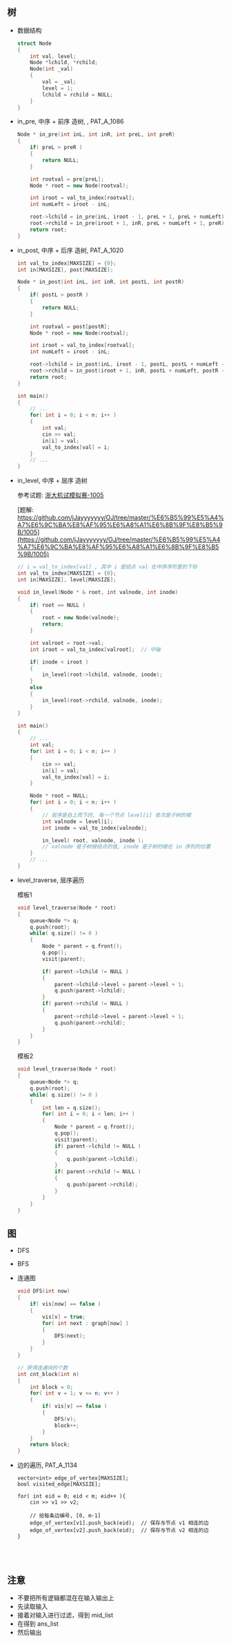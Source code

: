 ##	树

*	数据结构

	```cpp
	struct Node
	{
		int val, level;
		Node *lchild, *rchild;
		Node(int _val)
		{
			val = _val;
			level = 1;
			lchild = rchild = NULL;
		}
	}
	```

*	in_pre, 中序 + 前序 造树, , PAT_A_1086

	```cpp
	Node * in_pre(int inL, int inR, int preL, int preR)
	{
		if( preL > preR )
		{
			return NULL;
		}

		int rootval = pre[preL];
		Node * root = new Node(rootval);

		int iroot = val_to_index[rootval];
		int numLeft = iroot - inL;

		root->lchild = in_pre(inL, iroot - 1, preL + 1, preL + numLeft);
		root->rchild = in_pre(iroot + 1, inR, preL + numLeft + 1, preR);
		return root;
	}
	```

*	in_post, 中序 + 后序 造树, PAT_A_1020

	```cpp
	int val_to_index[MAXSIZE] = {0};
	int in[MAXSIZE], post[MAXSIZE];

	Node * in_post(int inL, int inR, int postL, int postR)
	{
		if( postL > postR )
		{
			return NULL;
		}

		int rootval = post[postR];
		Node * root = new Node(rootval);

		int iroot = val_to_index[rootval];
		int numLeft = iroot - inL;

		root->lchild = in_post(inL, iroot - 1, postL, postL + numLeft - 1);
		root->rchild = in_post(iroot + 1, inR, postL + numLeft, postR - 1);
		return root;
	}

	int main()
	{
		// ...
		for( int i = 0; i < n; i++ )
		{
			int val;
			cin >> val;
			in[i] = val;
			val_to_index[val] = i;
		}
		// ...
	}
	```

*	in_level, 中序 + 层序 造树

	参考试题: [浙大机试模拟赛-1005](https://logn.me/problem/1005)

	[题解: https://github.com/jJayyyyyyy/OJ/tree/master/%E6%B5%99%E5%A4%A7%E6%9C%BA%E8%AF%95%E6%A8%A1%E6%8B%9F%E8%B5%9B/1005](https://github.com/jJayyyyyyy/OJ/tree/master/%E6%B5%99%E5%A4%A7%E6%9C%BA%E8%AF%95%E6%A8%A1%E6%8B%9F%E8%B5%9B/1005)

	```cpp
	// i = val_to_index[val] , 其中 i 是结点 val 在中序序列里的下标
	int val_to_index[MAXSIZE] = {0};
	int in[MAXSIZE], level[MAXSIZE];

	void in_level(Node * & root, int valnode, int inode)
	{
		if( root == NULL )
		{
			root = new Node(valnode);
			return;
		}

		int valroot = root->val;
		int iroot = val_to_index[valroot];	// 中轴

		if( inode < iroot )
		{
			in_level(root->lchild, valnode, inode);
		}
		else
		{
			in_level(root->rchild, valnode, inode);
		}
	}

	int main()
	{
		// ...
		int val;
		for( int i = 0; i < n; i++ )
		{
			cin >> val;
			in[i] = val;
			val_to_index[val] = i;
		}

		Node * root = NULL;
		for( int i = 0; i < n; i++ )
		{
			// 层序是自上而下的, 每一个节点 level[i] 依次是子树的根
			int valnode = level[i];
			int inode = val_to_index[valnode];

			in_level( root, valnode, inode );
			// valnode 是子树根结点的值, inode 是子树的根在 in 序列的位置
		}
		// ...
	}
	```

*	level_traverse, 层序遍历

	模板1

	```cpp
	void level_traverse(Node * root)
	{
		queue<Node *> q;
		q.push(root);
		while( q.size() != 0 )
		{
			Node * parent = q.front();
			q.pop();
			visit(parent);

			if( parent->lchild != NULL )
			{
				parent->lchild->level = parent->level + 1;
				q.push(parent->lchild);
			}
			if( parent->rchild != NULL )
			{
				parent->rchild->level = parent->level + 1;
				q.push(parent->rchild);
			}
		}
	}
	```

	模板2

	```cpp
	void level_traverse(Node * root)
	{
		queue<Node *> q;
		q.push(root);
		while( q.size() != 0 )
		{
			int len = q.size();
			for( int i = 0; i < len; i++ )
			{
				Node * parent = q.front();
				q.pop();
				visit(parent);
				if( parent->lchild != NULL )
				{
					q.push(parent->lchild);
				}
				if( parent->rchild != NULL )
				{
					q.push(parent->rchild);
				}
			}
		}
	}
	```

##	图

*	DFS

*	BFS

*	连通图

	```cpp
	void DFS(int now)
	{
		if( vis[now] == false )
		{
			vis[v] = true;
			for( int next : graph[now] )
			{
				DFS(next);
			}
		}
	}

	// 获得连通块的个数
	int cnt_block(int n)
	{
		int block = 0;
		for( int v = 1; v <= n; v++ )
		{
			if( vis[v] == false )
			{
				DFS(v);
				block++;
			}
		}
		return block;
	}
	```

*   边的遍历, PAT_A_1134

	```
	vector<int> edge_of_vertex[MAXSIZE];
	bool visited_edge[MAXSIZE];

	for( int eid = 0; eid < m; eid++ ){
		cin >> v1 >> v2;

		// 给每条边编号, [0, m-1]
		edge_of_vertex[v1].push_back(eid);	// 保存与节点 v1 相连的边
		edge_of_vertex[v2].push_back(eid);	// 保存与节点 v2 相连的边
	}	
	```

<br><br>

##	注意

*	不要把所有逻辑都混在在输入输出上
*	先读取输入
*	接着对输入进行过滤，得到 mid_list
*	在得到 ans_list
*	然后输出
